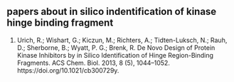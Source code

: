<h2>papers about in silico indentification of kinase hinge binding fragment</h2>
<ol>
   <li>Urich, R.; Wishart, G.; Kiczun, M.; Richters, A.; Tidten-Luksch, N.; Rauh, D.; Sherborne, B.; Wyatt, P. G.; Brenk, R. De Novo Design of Protein Kinase Inhibitors by in Silico Identification of Hinge Region-Binding Fragments. ACS Chem. Biol. 2013, 8 (5), 1044–1052. https://doi.org/10.1021/cb300729y.</li>
</ol>
